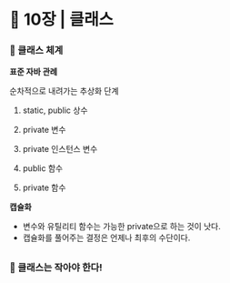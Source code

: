 # 🧷 10장 | 클래스

### 📘 클래스 체계

**표준 자바 관례**

순차적으로 내려가는 추상화 단계

1. static, public 상수

2. private 변수

3. private 인스턴스 변수

4. public 함수

5. private 함수

**캡슐화**

- 변수와 유틸리티 함수는 가능한 private으로 하는 것이 낫다.
- 캡슐화를 풀어주는 결정은 언제나 최후의 수단이다.

##

### 📘 클래스는 작아야 한다!
